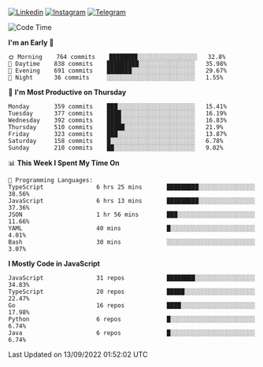[![Linkedin](https://img.shields.io/badge/-Archie-blue?style=flat-square&labelColor=gray&logo=Linkedin&logoColor=white&link=https://www.linkedin.com/in/archisdi)](https://www.linkedin.com/in/archisdi)
[![Instagram](https://img.shields.io/badge/-@archisdi-orange?style=flat-square&labelColor=gray&logo=Instagram&logoColor=white&link=https://www.instagram.com/archisdi)](https://www.instagram.com/archisdi)
[![Telegram](https://img.shields.io/badge/-aai-informational?style=flat-square&labelColor=gray&logo=telegram&logoColor=white&link=https://t.me/archisdi)](https://t.me/archisdi)

<!--START_SECTION:waka-->
![Code Time](http://img.shields.io/badge/Code%20Time-1%2C641%20hrs%2020%20mins-blue)

**I'm an Early 🐤** 

```text
🌞 Morning    764 commits    ████████░░░░░░░░░░░░░░░░░   32.8% 
🌆 Daytime    838 commits    █████████░░░░░░░░░░░░░░░░   35.98% 
🌃 Evening    691 commits    ███████░░░░░░░░░░░░░░░░░░   29.67% 
🌙 Night      36 commits     ░░░░░░░░░░░░░░░░░░░░░░░░░   1.55%

```
📅 **I'm Most Productive on Thursday** 

```text
Monday       359 commits    ███░░░░░░░░░░░░░░░░░░░░░░   15.41% 
Tuesday      377 commits    ████░░░░░░░░░░░░░░░░░░░░░   16.19% 
Wednesday    392 commits    ████░░░░░░░░░░░░░░░░░░░░░   16.83% 
Thursday     510 commits    █████░░░░░░░░░░░░░░░░░░░░   21.9% 
Friday       323 commits    ███░░░░░░░░░░░░░░░░░░░░░░   13.87% 
Saturday     158 commits    █░░░░░░░░░░░░░░░░░░░░░░░░   6.78% 
Sunday       210 commits    ██░░░░░░░░░░░░░░░░░░░░░░░   9.02%

```


📊 **This Week I Spent My Time On** 

```text
💬 Programming Languages: 
TypeScript               6 hrs 25 mins       █████████░░░░░░░░░░░░░░░░   38.56% 
JavaScript               6 hrs 13 mins       █████████░░░░░░░░░░░░░░░░   37.36% 
JSON                     1 hr 56 mins        ███░░░░░░░░░░░░░░░░░░░░░░   11.66% 
YAML                     40 mins             █░░░░░░░░░░░░░░░░░░░░░░░░   4.01% 
Bash                     30 mins             ░░░░░░░░░░░░░░░░░░░░░░░░░   3.07%

```

**I Mostly Code in JavaScript** 

```text
JavaScript               31 repos            ████████░░░░░░░░░░░░░░░░░   34.83% 
TypeScript               20 repos            █████░░░░░░░░░░░░░░░░░░░░   22.47% 
Go                       16 repos            ████░░░░░░░░░░░░░░░░░░░░░   17.98% 
Python                   6 repos             █░░░░░░░░░░░░░░░░░░░░░░░░   6.74% 
Java                     6 repos             █░░░░░░░░░░░░░░░░░░░░░░░░   6.74%

```



 Last Updated on 13/09/2022 01:52:02 UTC
<!--END_SECTION:waka-->